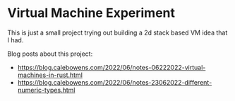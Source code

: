 # Virtual Machine Experiment

This is just a small project trying out building a 2d stack based VM idea that I had.

Blog posts about this project:
- https://blog.calebowens.com/2022/06/notes-06222022-virtual-machines-in-rust.html
- https://blog.calebowens.com/2022/06/notes-23062022-different-numeric-types.html
